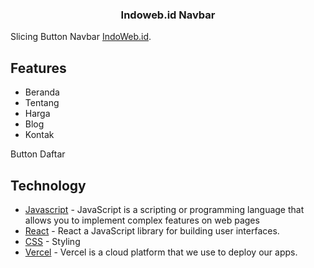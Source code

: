 <div align="center">
  <h3 align="center">Indoweb.id Navbar</h3>
</div>

Slicing Button Navbar <a href="https://indoweb.id/">IndoWeb.id</a>.

## Features

- Beranda
- Tentang
- Harga
- Blog
- Kontak

Button Daftar

## Technology

- [Javascript](https://www.javascript.com/) - JavaScript is a scripting or programming language that allows you to implement complex features on web pages
- [React](https://reactjs.org) - React a JavaScript library for building user interfaces.
- [CSS](https://developer.mozilla.org/en-US/docs/Web/CSS) - Styling
- [Vercel](https://vercel.com/) - Vercel is a cloud platform that we use to deploy our apps.
